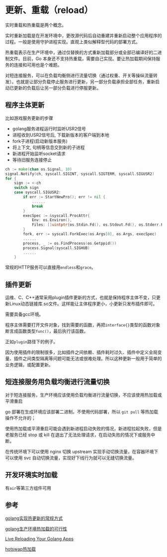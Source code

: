 # 更新、重载（reload）

实时重载和热重载是两个概念。

实时重新加载是在开发环境中，更改源代码后自动重建并重新启动整个应用程序的过程。一般是使用守护进程实现。直观上类似解释型代码的部署方式。

热重载表示在生产环境中，通过仅替换的方式重新加载部分或全部已编译好的二进制文件。目前，Go 本身还不支持热重载，需要自己实现。要让热加载期间保持服务的连接和可用也是个难题。

对短连接服务，可以在负载均衡侧进行流量切换（通过权重、开关等操纵流量转发）。也就是让部分负载停止服务进行更新，另一部分负载承担全部任务，重新启动已更新的负载后让另一部分负载进行停服更新。

## 程序主体更新

比如游戏服务更新的步骤

- golang服务进程运行时监听USR2信号
- 进程收到USR2信号后, 下载新版本的客户端到本地
- fork子进程(启动新版本服务)
- 将上下文, 句柄等信息交到新的子进程
- 新进程开始监听socket请求
- 等待旧服务连接停止

```go
ch := make(chan os.Signal, 10)
signal.Notify(ch, syscall.SIGINT, syscall.SIGTERM, syscall.SIGUSR2)
for {
    sign := <-ch
    switch sign
    case syscall.SIGUSR2:
        if err := StartNewPro(); err != nil {
            ......
            break
        }
        execSpec := &syscall.ProcAttr{
            Env: os.Environ(),
            Files: []uintptr{os.Stdin.Fd(), os.Stdout.Fd(), os.Stderr.Fd()},
        }
        fork, err := syscall.ForkExec(os.Args[0], os.Args, execSpec)
        ......
        process, _ := os.FindProcess(os.Getppid())
        process.Signal(syscall.SIGHUB)
        ......
    }
```

常规的HTTP服务可以直接用`endless`和`grace`。

## 插件更新

运维、C、C++通常采用plugin插件更新的方式，也就是保持程序主体不变，只更新Linux动态链接库.so文件。这样能让主体程序更小，小更新只发布插件即可。

需要具备gcc环境。

程序主体需要打开文件对象，找到需要的函数，再把`interface{}`类型的函数对象断言成函数类型`func()`，最后执行该函数。

正如`plugin`路径下的例子。

因为使用插件的限制很多，比如插件之间依赖、插件耗时过久、插件中定义全局变量、插件之间类型隔离等问题可能无法或很难处理。所以这种更新一般用于简单的业务逻辑，或配置更新。

## 短连接服务用负载均衡进行流量切换

对于短连接服务，生产环境应该使用负载均衡进行流量切换，不应该使用热加载或平滑重启

go 部署在生成环境应该部署二进制，不使用代码部署，所以 `git pull` 等热加载操作不允许的；

使用热加载或平滑重启可能会遇到新进程启动失败的情况，新进程拉起失败，但是老服务已经 stop 或 kill 在退出了无法处理请求，在启动失败的情况下或服务中断。

在传统环境下可以使用 nginx 切换 upstream 实现手动切换流量，在容器环境下可以使用 svc 自动切换流量，实现好下线行为就可以无缝切换流量。

## 开发环境实时加载

有`air`等第三方组件可用

## 参考

[golang实现热更新的常规方式](https://blog.51cto.com/u_2010293/2781898)

[golang生产环境热加载的可行性](https://learnku.com/go/t/64197#reply214693)

[Live Reloading Your Golang Apps](https://thegodev.com/live-reloading/)

[hotswap热加载](https://github.com/edwingeng/hotswap/blob/main/README.zh-CN.md)